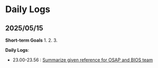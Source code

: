 # Daily Logs
## 2025/05/15
**Short-term Goals**
1. 
2. 
3. 

**Daily Logs**:
- 23.00-23.56 : [Summarize given reference for OSAP and BIOS team](LINK)
